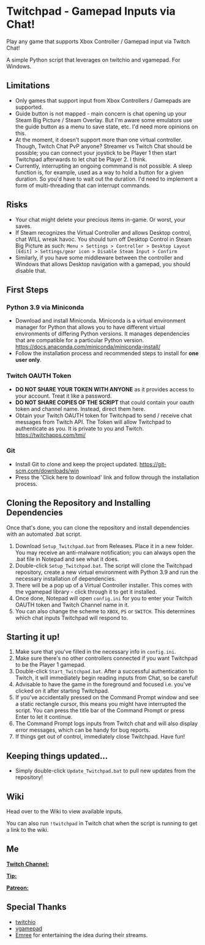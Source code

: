 # Twitchpad - Gamepad Inputs via Chat!

Play any game that supports Xbox Controller / Gamepad input via Twitch Chat!

A simple Python script that leverages on twitchio and vgamepad. For Windows.

## Limitations
* Only games that support input from Xbox Controllers / Gamepads are supported.
* Guide button is not mapped - main concern is chat opening up your Steam Big Picture / Steam Overlay. But I'm aware some emulators use the guide button as a menu to save state, etc. I'd need more opinions on this.
* At the moment, it doesn't support more than one virtual controller. Though, Twitch Chat PvP anyone? Streamer vs Twitch Chat should be possible; you can connect your joystick to be Player 1 then start Twitchpad afterwards to let chat be Player 2. I think.
* Currently, interrupting an ongoing commmand is not possible. A sleep function is, for example, used as a way to hold a button for a given duration. So you'd have to wait out the duration. I'd need to implement a form of multi-threading that can interrupt commands.

## Risks
* Your chat might delete your precious items in-game. Or worst, your saves.
* If Steam recognizes the Virtual Controller and allows Desktop control, chat WILL wreak havoc. You should turn off Desktop Control in Steam Big Picture as such:
`Menu > Settings > Controller > Desktop Layout [Edit] > Settings/gear icon > Disable Steam Input > Confirm `
* Similarly, if you have some middleware between the controller and Windows that allows Desktop navigation with a gamepad, you should disable that.

## First Steps

### Python 3.9 via Miniconda
* Download and install Miniconda. Miniconda is a virtual environment manager for Python that allows you to have different virtual environments of differing Python versions. It manages dependencies that are compatible for a particular Python version.  https://docs.anaconda.com/miniconda/miniconda-install/
* Follow the installation process and recommended steps to install for __one user only__. 

### Twitch OAUTH Token
* __DO NOT SHARE YOUR TOKEN WITH ANYONE__ as it provides access to your account. Treat it like a password.
* __DO NOT SHARE COPIES OF THE SCRIPT__ that could contain your oauth token and channel name. Instead, direct them here.
* Obtain your Twitch OAUTH token for Twitchpad to send / receive chat messages from Twitch API. The Token will allow Twitchpad to authenticate as you. It is private to you and Twitch. https://twitchapps.com/tmi/

### Git
* Install Git to clone and keep the project updated. https://git-scm.com/downloads/win
* Press the 'Click here to download' link and follow through the installation process.

## Cloning the Repository and Installing Dependencies

Once that's done, you can clone the repository and install dependencies with an automated .bat script.

1. Download `Setup_Twitchpad.bat` from Releases. Place it in a new folder. You may receive an anti-malware notification; you can always open the .bat file in Notepad and see what it does.
2. Double-click `Setup_Twitchpad.bat`. The script will clone the Twitchpad repository, create a new virtual environment with Python 3.9 and run the necessary installation of dependencies.
3. There will be a pop up of a Virtual Controller installer. This comes with the vgamepad library - click through it to get it installed.
4. Once done, Notepad will open `config.ini` for you to enter your Twitch OAUTH token and Twitch Channel name in it.
5. You can also change the scheme to `XBOX`, `PS` or `SWITCH`. This determines which chat inputs Twitchpad will respond to.

## Starting it up!

1. Make sure that you've filled in the necessary info in `config.ini`.
2. Make sure there's no other controllers connected if you want Twitchpad to be the Player 1 gamepad.
3. Double-click `Start_Twitchpad.bat`. After a successful authentication to Twitch, it will immediately begin reading inputs from Chat, so be careful!
4. Advisable to have the game in the foreground and focused i.e. you've clicked on it after starting Twitchpad.
5. If you've accidentally pressed on the Command Prompt window and see a static rectangle cursor, this means you might have interrupted the script. You can press the title bar of the Command Prompt or press Enter to let it continue.
6. The Command Prompt logs inputs from Twitch chat and will also display error messages, which can be handy for bug reports.
7. If things get out of control, immediately close Twitchpad. Have fun!

## Keeping things updated...

* Simply double-click `Update_Twitchpad.bat` to pull new updates from the repository!

## Wiki
Head over to the Wiki to view available inputs.

You can also run `!twitchpad` in Twitch chat when the script is running to get a link to the wiki.

## Me
[__Twitch Channel:__](https://www.twitch.tv/mkay_sg)

[__Tip:__](https://paypal.me/mkaysg)

[__Patreon:__](https://www.patreon.com/mkay_sg)


## Special Thanks
* [twitchio](https://github.com/PythonistaGuild/TwitchIO)
* [vgamepad](https://github.com/yannbouteiller/vgamepad)
* [Emree](https://www.twitch.tv/emree) for entertaining the idea during their streams.